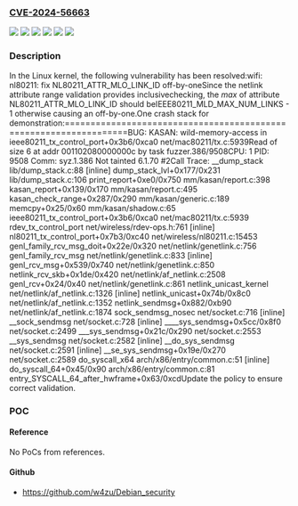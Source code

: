 ### [CVE-2024-56663](https://cve.mitre.org/cgi-bin/cvename.cgi?name=CVE-2024-56663)
![](https://img.shields.io/static/v1?label=Product&message=Linux&color=blue)
![](https://img.shields.io/static/v1?label=Version&message=&color=brightgreen)
![](https://img.shields.io/static/v1?label=Version&message=6.0%20&color=brightgreen)
![](https://img.shields.io/static/v1?label=Version&message=7a53ad13c09150076b7ddde96c2dfc5622c90b45%20&color=brightgreen)
![](https://img.shields.io/static/v1?label=Version&message=7b0a0e3c3a88260b6fcb017e49f198463aa62ed1%20&color=brightgreen)
![](https://img.shields.io/static/v1?label=Vulnerability&message=n%2Fa&color=blue)

### Description

In the Linux kernel, the following vulnerability has been resolved:wifi: nl80211: fix NL80211_ATTR_MLO_LINK_ID off-by-oneSince the netlink attribute range validation provides inclusivechecking, the *max* of attribute NL80211_ATTR_MLO_LINK_ID should beIEEE80211_MLD_MAX_NUM_LINKS - 1 otherwise causing an off-by-one.One crash stack for demonstration:==================================================================BUG: KASAN: wild-memory-access in ieee80211_tx_control_port+0x3b6/0xca0 net/mac80211/tx.c:5939Read of size 6 at addr 001102080000000c by task fuzzer.386/9508CPU: 1 PID: 9508 Comm: syz.1.386 Not tainted 6.1.70 #2Call Trace: <TASK> __dump_stack lib/dump_stack.c:88 [inline] dump_stack_lvl+0x177/0x231 lib/dump_stack.c:106 print_report+0xe0/0x750 mm/kasan/report.c:398 kasan_report+0x139/0x170 mm/kasan/report.c:495 kasan_check_range+0x287/0x290 mm/kasan/generic.c:189 memcpy+0x25/0x60 mm/kasan/shadow.c:65 ieee80211_tx_control_port+0x3b6/0xca0 net/mac80211/tx.c:5939 rdev_tx_control_port net/wireless/rdev-ops.h:761 [inline] nl80211_tx_control_port+0x7b3/0xc40 net/wireless/nl80211.c:15453 genl_family_rcv_msg_doit+0x22e/0x320 net/netlink/genetlink.c:756 genl_family_rcv_msg net/netlink/genetlink.c:833 [inline] genl_rcv_msg+0x539/0x740 net/netlink/genetlink.c:850 netlink_rcv_skb+0x1de/0x420 net/netlink/af_netlink.c:2508 genl_rcv+0x24/0x40 net/netlink/genetlink.c:861 netlink_unicast_kernel net/netlink/af_netlink.c:1326 [inline] netlink_unicast+0x74b/0x8c0 net/netlink/af_netlink.c:1352 netlink_sendmsg+0x882/0xb90 net/netlink/af_netlink.c:1874 sock_sendmsg_nosec net/socket.c:716 [inline] __sock_sendmsg net/socket.c:728 [inline] ____sys_sendmsg+0x5cc/0x8f0 net/socket.c:2499 ___sys_sendmsg+0x21c/0x290 net/socket.c:2553 __sys_sendmsg net/socket.c:2582 [inline] __do_sys_sendmsg net/socket.c:2591 [inline] __se_sys_sendmsg+0x19e/0x270 net/socket.c:2589 do_syscall_x64 arch/x86/entry/common.c:51 [inline] do_syscall_64+0x45/0x90 arch/x86/entry/common.c:81 entry_SYSCALL_64_after_hwframe+0x63/0xcdUpdate the policy to ensure correct validation.

### POC

#### Reference
No PoCs from references.

#### Github
- https://github.com/w4zu/Debian_security

